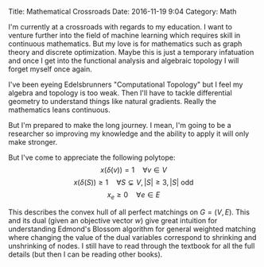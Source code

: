 Title: Mathematical Crossroads
Date: 2016-11-19 9:04
Category: Math

I'm currently at a crossroads with regards to my education. I want to venture further into the field of machine learning which requires skill in continuous mathematics. But my love is for mathematics such as graph theory and discrete optimization. Maybe this is just a temporary infatuation and once I get into the functional analysis and algebraic topology I will forget myself once again.

I've been eyeing Edelsbrunners "Computational Topology" but I feel my algebra and topology is too weak. Then I'll have to tackle differential geometry to understand things like natural gradients. Really the mathematics leans continuous.

But I'm prepared to make the long journey. I mean, I'm going to be a researcher so improving my knowledge and the ability to apply it will only make stronger.

But I've come to appreciate the following polytope:
$$x(\delta(v)) = 1 \quad \forall v \in V$$
$$x(\delta(S)) \geq 1 \quad \forall S \subsetneq V, |S| \geq 3, |S|\>\text{odd}$$
$$x_e \geq 0 \quad \forall e \in E$$

This describes the convex hull of all perfect matchings on $G = (V,E)$. This and its dual (given an objective vector $w$) give great intuition for understanding Edmond's Blossom algorithm for general weighted matching where changing the value of the dual variables correspond to shrinking and unshrinking of nodes. I still have to read through the textbook for all the full details (but then I can be reading other books).
